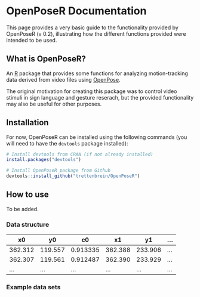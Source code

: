 # OpenPoseR Documentation

This page provides a very basic guide to the functionality provided by OpenPoseR (v 0.2), illustrating how the different functions provided were intended to be used.

## What is OpenPoseR?

An [R](https://www.r-project.org) package that provides some functions for analyzing motion-tracking data derived from video files using [OpenPose](https://github.com/CMU-Perceptual-Computing-Lab/openpose).

The original motivation for creating this package was to control video stimuli in sign language and gesture reserach, but the provided functionality may also be useful for other purposes.

## Installation  

For now, OpenPoseR can be installed using the following commands (you will need to have the ``devtools`` package installed):

```r
# Install devtools from CRAN (if not already installed)
install.packages("devtools")

# Install OpenPoseR package from Github
devtools::install_github("trettenbrein/OpenPoseR")
```

## How to use

To be added.

### Data structure

x0       |       y0 |       c0 |       x1 |       y1 | &hellip;
---------|----------|----------|----------|----------|---------
362.312  |  119.557 | 0.913335 |  362.388 |  233.906 | &hellip;
362.307  |  119.561 | 0.912487 |  362.390 |  233.929 | &hellip;
&hellip; | &hellip; | &hellip; | &hellip; | &hellip; | &hellip;

### Example data sets

